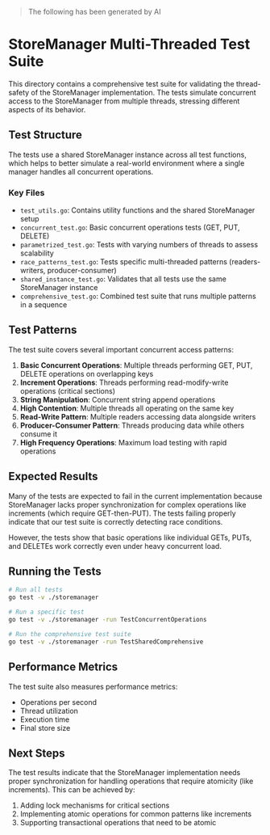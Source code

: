 > The following has been generated by AI

# StoreManager Multi-Threaded Test Suite

This directory contains a comprehensive test suite for validating the thread-safety of the StoreManager implementation. The tests simulate concurrent access to the StoreManager from multiple threads, stressing different aspects of its behavior.

## Test Structure

The tests use a shared StoreManager instance across all test functions, which helps to better simulate a real-world environment where a single manager handles all concurrent operations.

### Key Files

- `test_utils.go`: Contains utility functions and the shared StoreManager setup
- `concurrent_test.go`: Basic concurrent operations tests (GET, PUT, DELETE)
- `parametrized_test.go`: Tests with varying numbers of threads to assess scalability
- `race_patterns_test.go`: Tests specific multi-threaded patterns (readers-writers, producer-consumer)
- `shared_instance_test.go`: Validates that all tests use the same StoreManager instance
- `comprehensive_test.go`: Combined test suite that runs multiple patterns in a sequence

## Test Patterns

The test suite covers several important concurrent access patterns:

1. **Basic Concurrent Operations**: Multiple threads performing GET, PUT, DELETE operations on overlapping keys
2. **Increment Operations**: Threads performing read-modify-write operations (critical sections)
3. **String Manipulation**: Concurrent string append operations
4. **High Contention**: Multiple threads all operating on the same key
5. **Read-Write Pattern**: Multiple readers accessing data alongside writers
6. **Producer-Consumer Pattern**: Threads producing data while others consume it
7. **High Frequency Operations**: Maximum load testing with rapid operations

## Expected Results

Many of the tests are expected to fail in the current implementation because StoreManager lacks proper synchronization for complex operations like increments (which require GET-then-PUT). The tests failing properly indicate that our test suite is correctly detecting race conditions.

However, the tests show that basic operations like individual GETs, PUTs, and DELETEs work correctly even under heavy concurrent load.

## Running the Tests

```bash
# Run all tests
go test -v ./storemanager

# Run a specific test
go test -v ./storemanager -run TestConcurrentOperations

# Run the comprehensive test suite
go test -v ./storemanager -run TestSharedComprehensive
```

## Performance Metrics

The test suite also measures performance metrics:

- Operations per second
- Thread utilization
- Execution time
- Final store size

## Next Steps

The test results indicate that the StoreManager implementation needs proper synchronization for handling operations that require atomicity (like increments). This can be achieved by:

1. Adding lock mechanisms for critical sections
2. Implementing atomic operations for common patterns like increments
3. Supporting transactional operations that need to be atomic 